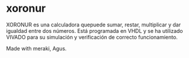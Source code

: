# xoronur

XORONUR es una calculadora quepuede sumar, restar, multiplicar y dar igualdad entre dos números. 
Está programada en VHDL y se ha utilizado VIVADO para su simulación y verificación de correcto funcionamiento.

Made with meraki, Agus.
